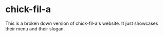# chick-fil-a
This is a broken down version of chick-fil-a's website. It just showcases their menu and their slogan.
